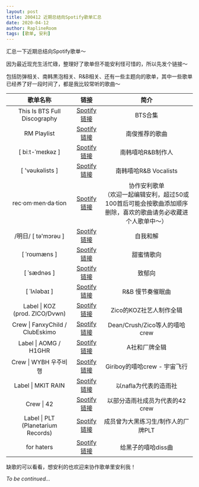 ```yaml
---
layout: post
title: 200412 近期总结向Spotify歌单汇总
date: 2020-04-12
author: RaplineRoom
tags: [歌单, 安利]
---
```




汇总一下近期总结向Spotify歌单～

因为最近现充生活忙碌，整理好了歌单但不能安利怪可惜的，所以先发个链接～

包括防弹相关、南韩黒泡相关、R&B相关、还有一些主题向的歌单，其中一些歌单已经养了好一段时间了，都是我比较常听的歌曲～



|               歌单名称               |                链接                 |                             简介                             |
| :----------------------------------: | :---------------------------------: | :----------------------------------------------------------: |
|     This Is BTS Full Discography     | [Spotify链接](http://t.cn/A6wqD8Ii) |                           BTS合集                            |
|             RM Playlist              | [Spotify链接](http://t.cn/A6wqD8IW) |                        南俊推荐的歌曲                        |
|           [ biːt-ˈmeɪkəz ]           | [Spotify链接](http://t.cn/A6wqD8IO) |                      南韩嘻哈R&B制作人                       |
|           [ 'vəukəlists ]            | [Spotify链接](http://t.cn/A6wqD8I6) |                    南韩嘻哈R&B Vocalists                     |
|          rec·om·men·da·tion          | [Spotify链接](http://t.cn/A6wqD8Io) | 协作安利歌单<br />（欢迎一起编辑安利，超过50或100首后可能会按歌曲添加顺序删除，喜欢的歌曲请务必收藏进个人歌单中～） |
|         /明日/ [ tə'mɔrəu ]          | [Spotify链接](http://t.cn/A6wqD8Ia) |                           自我和解                           |
|             [ ˈroʊmæns ]             | [Spotify链接](http://t.cn/A6wqD8IX) |                          甜蜜情歌向                          |
|             [ ˈsædnəs ]              | [Spotify链接](http://t.cn/A6wqD8IY) |                            致郁向                            |
|             [ ˈlʌləbaɪ ]             | [Spotify链接](http://t.cn/A6wqD8Ij) |                       R&B 慢节奏催眠曲                       |
| Label \| KOZ<br /> (prod. ZICO/Dvwn) | [Spotify链接](http://t.cn/A6wqD8IK) |                   Zico的KOZ社艺人制作全辑                    |
|   Crew \| FanxyChild / ClubEskimo    | [Spotify链接](http://t.cn/A6wqD8Ip) |                Dean/Crush/Zico等人的嘻哈crew                 |
|        Label \| AOMG / H1GHR         | [Spotify链接](http://t.cn/A6wqD8Il) |                        A社和厂牌全辑                         |
|        Crew \| WYBH 우주비행         | [Spotify链接](http://t.cn/A6wqD8I9) |                 Giriboy的嘻哈crew - 宇宙飞行                 |
|          Label \| MKIT RAIN          | [Spotify链接](http://t.cn/A6wqD8I0) |                    以nafla为代表的造雨社                     |
|              Crew \| 42              | [Spotify链接](http://t.cn/A6wqD8IN) |               以部分造雨社成员为代表的42 crew                |
|  Label \| PLT (Planetarium Records)  | [Spotify链接](http://t.cn/A6wqD8IS) |              成员曾为大黑练习生/制作人的厂牌PLT              |
|              for haters              | [Spotify链接](http://t.cn/A6wqD8IC) |                      给黑子的嘻哈diss曲                      |

缺歌的可以看看，想安利的也欢迎来协作歌单里安利我！

*To be continued...* 